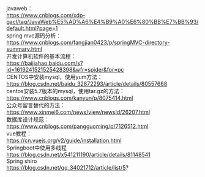 javaweb： <br>
https://www.cnblogs.com/xdp-gacl/tag/JavaWeb%E5%AD%A6%E4%B9%A0%E6%80%BB%E7%BB%93/default.html?page=1
<br>spring mvc源码分析：<br>
https://www.cnblogs.com/fangjian0423/p/springMVC-directory-summary.html
<br>开发计算机软件的基本流程：<br>
https://baijiahao.baidu.com/s?id=1619241521525428398&wfr=spider&for=pc
<br>CENTOS中安装mysql，使用yum方法：<br>
https://blog.csdn.net/baidu_32872293/article/details/80557668
<br>centos安装5.7版本的mysql，使用tar.gz的方法：<br>
https://www.cnblogs.com/kanyun/p/8075414.html
<br>公众号留言替代的方法：<br>
https://www.xinmei6.com/news/view/newsId/26207.html
<br>数据库设计规范：<br>
https://www.cnblogs.com/pangguoming/p/7126512.html
<br>vue教程：<br>
https://cn.vuejs.org/v2/guide/installation.html
<br>Springboot中使用多线程<br>
https://blog.csdn.net/x541211190/article/details/81148541
<br>Spring shiro<br>
https://blog.csdn.net/qq_34021712/article/list/5?
